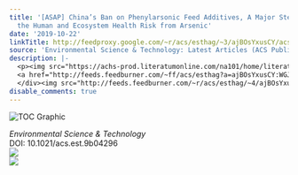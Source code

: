 ```yaml
---
title: '[ASAP] China’s Ban on Phenylarsonic Feed Additives, A Major Step toward Reducing
  the Human and Ecosystem Health Risk from Arsenic'
date: '2019-10-22'
linkTitle: http://feedproxy.google.com/~r/acs/esthag/~3/ajBOsYxusCY/acs.est.9b04296
source: 'Environmental Science & Technology: Latest Articles (ACS Publications)'
description: |-
  <p><img src="https://achs-prod.literatumonline.com/na101/home/literatum/publisher/achs/journals/content/esthag/0/esthag.ahead-of-print/acs.est.9b04296/20191021/images/medium/es9b04296_0003.gif" alt="TOC Graphic"/></p><div><cite>Environmental Science & Technology</cite></div><div>DOI: 10.1021/acs.est.9b04296</div><div class="feedflare">
  <a href="http://feeds.feedburner.com/~ff/acs/esthag?a=ajBOsYxusCY:WGJlW5IglbU:yIl2AUoC8zA"><img src="http://feeds.feedburner.com/~ff/acs/esthag?d=yIl2AUoC8zA" border="0"></img></a>
  </div><img src="http://feeds.feedburner.com/~r/acs/esthag/~4/ajBOsYxusCY" ...
disable_comments: true
---
```

<p><img src="https://achs-prod.literatumonline.com/na101/home/literatum/publisher/achs/journals/content/esthag/0/esthag.ahead-of-print/acs.est.9b04296/20191021/images/medium/es9b04296_0003.gif" alt="TOC Graphic"/></p><div><cite>Environmental Science & Technology</cite></div><div>DOI: 10.1021/acs.est.9b04296</div><div class="feedflare">
<a href="http://feeds.feedburner.com/~ff/acs/esthag?a=ajBOsYxusCY:WGJlW5IglbU:yIl2AUoC8zA"><img src="http://feeds.feedburner.com/~ff/acs/esthag?d=yIl2AUoC8zA" border="0"></img></a>
</div><img src="http://feeds.feedburner.com/~r/acs/esthag/~4/ajBOsYxusCY" ...